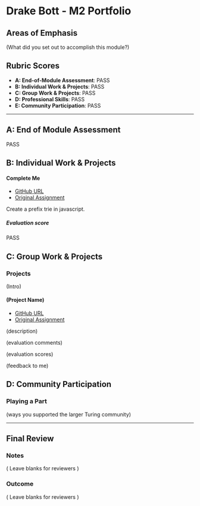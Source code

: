 # Drake Bott - M2 Portfolio

## Areas of Emphasis

(What did you set out to accomplish this module?)

## Rubric Scores

* **A: End-of-Module Assessment**: PASS
* **B: Individual Work & Projects**: PASS
* **C: Group Work & Projects**: PASS
* **D: Professional Skills**: PASS
* **E: Community Participation**: PASS

-----------------------

## A: End of Module Assessment
 
PASS

## B: Individual Work & Projects

#### Complete Me

* [GitHub URL](https://github.com/bottd/complete-me)
* [Original Assignment](http://frontend.turing.io/projects/complete-me.html)

Create a prefix trie in javascript.

##### Evaluation score

PASS

## C: Group Work & Projects

### Projects

(Intro)

#### (Project Name)

* [GitHub URL]()
* [Original Assignment]()

(description)

(evaluation comments)

(evaluation scores)

(feedback to me)

## D: Community Participation

### Playing a Part

(ways you supported the larger Turing community)

------------------

## Final Review

### Notes

( Leave blanks for reviewers )

### Outcome

( Leave blanks for reviewers )
